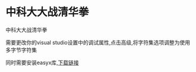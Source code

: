 # 中科大大战清华拳
中科大大战清华拳

需要更改你的visual studio设置中的调试属性,点击高级,将字符集选项调整为使用多字节字符集

同时需要安装easyx库,[下载链接](https://easyx.cn/)

